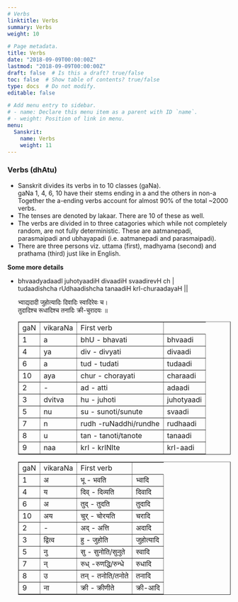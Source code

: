 ```yaml
---
# Verbs
linktitle: Verbs
summary: Verbs
weight: 10

# Page metadata.
title: Verbs
date: "2018-09-09T00:00:00Z"
lastmod: "2018-09-09T00:00:00Z"
draft: false  # Is this a draft? true/false
toc: false  # Show table of contents? true/false
type: docs  # Do not modify.
editable: false

# Add menu entry to sidebar.
# - name: Declare this menu item as a parent with ID `name`.
# - weight: Position of link in menu.
menu:
  Sanskrit:
    name: Verbs
    weight: 11
---
```

<!------------------------------- VERBS	-------------------------->
<H3><B>Verbs (dhAtu)</B></H3>
<UL>
<LI>Sanskrit divides its verbs in to 10 classes (gaNa).<BR>
gaNa 1, 4, 6, 10 have their stems ending in a and the others in non-a<BR>
Together the a-ending verbs account for almost 90% of the total ~2000
verbs.
<LI>The tenses are denoted by lakaar. There are 10 of these as well.
<LI>The verbs are divided in to three catagories which while not completely
random, are not fully deterministic. These are aatmanepadi, parasmaipadi and
ubhayapadi (i.e. aatmanepadi and parasmaipadi).
<LI>There are three persons viz. uttama (first), madhyama (second) and
prathama (third) just like in English.
</UL>
<P>
<B>Some more details</B>
<UL>
<LI>
 bhvaadyadaadI juhotyaadiH divaadiH svaadirevH ch |<BR>
  tudaadishcha rUdhaadishcha tanaadiH krI-churaadayaH ||
<P>
 &#2349;&#2381;&#2357;&#2366;&#2342;&#2381;&#2351;&#2342;&#2366;&#2342;&#2368;
&#2332;&#2369;&#2361;&#2379;&#2340;&#2381;&#2351;&#2366;&#2342;&#2367;&#2307;
&#2342;&#2367;&#2357;&#2366;&#2342;&#2367;&#2307;
&#2360;&#2381;&#2357;&#2366;&#2342;&#2367;&#2352;&#2375;&#2357;&#2307;
&#2330;&#2404; 
<BR>
 &#2340;&#2369;&#2342;&#2366;&#2342;&#2367;&#2358;&#2381;&#2330;
&#2352;&#2370;&#2343;&#2366;&#2342;&#2367;&#2358;&#2381;&#2330;
&#2340;&#2344;&#2366;&#2342;&#2367;&#2307;
&#2325;&#2381;&#2352;&#2368;-&#2330;&#2369;&#2352;&#2366;&#2342;&#2351;&#2307;
&#2405; 
<P>
<TABLE BORDER=1>
<TR>
<TD>gaN</TD><TD>vikaraNa</TD><TD>First verb</TD></TR>
<TR><TD>1</TD><TD>a</TD><TD>bhU - bhavati</TD><TD>bhvaadi</TD></TR>
<TR><TD>4</TD><TD>ya</TD><TD>div - divyati</TD><TD>divaadi</TD></TR>
<TR><TD>6</TD><TD>a</TD><TD>tud - tudati</TD><TD>tudaadi</TD></TR>
<TR><TD>10</TD><TD>aya</TD><TD>chur - chorayati</TD><TD>charaadi</TD></TR>
<TR><TD>2</TD><TD>-</TD><TD>ad - atti</TD><TD>adaadi</TD></TR>
<TR><TD>3</TD><TD>dvitva</TD><TD>hu - juhoti</TD><TD>juhotyaadi</TD></TR>
<TR><TD>5</TD><TD>nu</TD><TD>su - sunoti/sunute</TD><TD>svaadi</TD></TR>
<TR><TD>7</TD><TD>n</TD><TD>rudh -ruNaddhi/rundhe</TD><TD>rudhaadi</TD></TR>
<TR><TD>8</TD><TD>u</TD><TD>tan - tanoti/tanote</TD><TD>tanaadi</TD></TR>
<TR><TD>9</TD><TD>naa</TD><TD>krI - krINIte</TD><TD>krI-aadi</TD></TR>
</TABLE>

<TABLE BORDER=1>
<TR>
<TD>gaN</TD><TD>vikaraNa</TD><TD>First verb</TD></TR>
<TR><TD>1</TD><TD>&#2309;</TD><TD>&#2349;&#2370; -
&#2349;&#2357;&#2340;&#2367;</TD><TD>
&#2349;&#2381;&#2357;&#2366;&#2342;&#2367; </TD></TR>

<TR><TD>4</TD><TD>&#2351;</TD><TD>&#2342;&#2367;&#2357;&#2381; -
&#2342;&#2367;&#2357;&#2381;&#2351;&#2340;&#2367;</TD><TD>
&#2342;&#2367;&#2357;&#2366;&#2342;&#2367; </TD></TR>

<TR><TD>6</TD><TD>&#2309;</TD><TD>&#2340;&#2369;&#2342;&#2381; -
&#2340;&#2369;&#2342;&#2340;&#2367;</TD><TD>
&#2340;&#2369;&#2342;&#2366;&#2342;&#2367; </TD></TR>

<TR><TD>10</TD><TD>&#2309;&#2351;</TD><TD>&#2330;&#2369;&#2352;&#2381; -
&#2330;&#2379;&#2352;&#2351;&#2340;&#2367; </TD><TD>&#2330;&#2352;&#2366;&#2342;&#2367;
</TD></TR>

<TR><TD>2</TD><TD>-</TD><TD>&#2309;&#2342;&#2381; -
&#2309;&#2340;&#2381;&#2340;&#2367;</TD><TD>
&#2309;&#2342;&#2366;&#2342;&#2367; </TD></TR>

<TR><TD>3</TD><TD>&#2342;&#2381;&#2357;&#2367;&#2340;&#2381;&#2357;</TD><TD>&#2361;&#2369; -
&#2332;&#2369;&#2361;&#2379;&#2340;&#2367;</TD><TD>
&#2332;&#2369;&#2361;&#2379;&#2340;&#2381;&#2351;&#2366;&#2342;&#2367;
</TD></TR>

<TR><TD>5</TD><TD>&#2344;&#2369;</TD><TD>&#2360;&#2369; -
&#2360;&#2369;&#2344;&#2379;&#2340;&#2367;/&#2360;&#2369;&#2344;&#2369;&#2340;&#2375;</TD><TD>
&#2360;&#2381;&#2357;&#2366;&#2342;&#2367; </TD></TR>

<TR><TD>7</TD><TD>&#2344;&#2381;</TD><TD>&#2352;&#2369;&#2343;&#2381;
-&#2352;&#2369;&#2339;&#2342;&#2381;&#2343;&#2367;/&#2352;&#2369;&#2344;&#2381;&#2343;&#2375;</TD><TD>
&#2352;&#2369;&#2343;&#2366;&#2342;&#2367; </TD></TR>

<TR><TD>8</TD><TD>&#2313;</TD><TD>&#2340;&#2344;&#2381; -
&#2340;&#2344;&#2379;&#2340;&#2367;/&#2340;&#2344;&#2379;&#2340;&#2375;</TD><TD>
&#2340;&#2344;&#2366;&#2342;&#2367; </TD></TR>

<TR><TD>9</TD><TD>&#2344;&#2366;</TD><TD>&#2325;&#2381;&#2352;&#2368; -
&#2325;&#2381;&#2352;&#2368;&#2339;&#2368;&#2340;&#2375;</TD><TD>
&#2325;&#2381;&#2352;&#2368;-&#2310;&#2342;&#2367; </TD></TR>
</TABLE>
</UL>
<P>
<!--
<A HREF=http://avyakta.caltech.edu:8080/cgi-bin/sanskrit_grammar.cgi>
Select Verbs and their inflections</A>
<LI><A HREF=http://avyakta.caltech.edu:8080/cgi-bin/verblist.cgi>A few verbs</A>
-->
